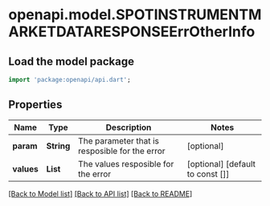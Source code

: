 # openapi.model.SPOTINSTRUMENTMARKETDATARESPONSEErrOtherInfo

## Load the model package
```dart
import 'package:openapi/api.dart';
```

## Properties
Name | Type | Description | Notes
------------ | ------------- | ------------- | -------------
**param** | **String** | The parameter that is resposible for the error | [optional] 
**values** | **List<String>** | The values resposible for the error | [optional] [default to const []]

[[Back to Model list]](../README.md#documentation-for-models) [[Back to API list]](../README.md#documentation-for-api-endpoints) [[Back to README]](../README.md)


